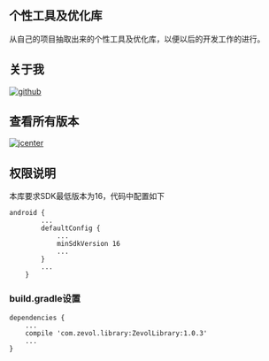 ## 个性工具及优化库

从自己的项目抽取出来的个性工具及优化库，以便以后的开发工作的进行。


## 关于我
[![github](https://img.shields.io/badge/GitHub-SilentHi-green.svg)](https://github.com/SilentHi)


## 查看所有版本
[![jcenter](https://img.shields.io/badge/Jcenter-Latest%20Release-orange.svg)](https://jcenter.bintray.com/com/zevol/library//ZevolLibrary/)


## 权限说明

本库要求SDK最低版本为16，代码中配置如下
```
android {
        ...
        defaultConfig {
            ...
            minSdkVersion 16
            ...
        }
        ...
    }
```

### build.gradle设置
```
dependencies {
    ...
    compile 'com.zevol.library:ZevolLibrary:1.0.3'
    ...
}
```